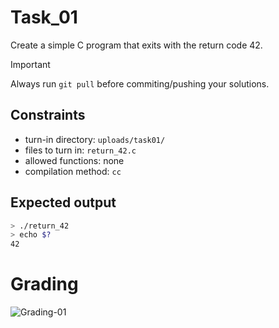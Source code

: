 # Task_01
Create a simple C program that exits with the return code 42.

> [!IMPORTANT]
> Always run `git pull` before commiting/pushing your solutions.

## Constraints
- turn-in directory: `uploads/task01/`
- files to turn in: `return_42.c`
- allowed functions: none
- compilation method: `cc`

## Expected output
``` bash
> ./return_42
> echo $?
42
```

# Grading
![Grading-01](https://github.com/cgray987/BE-class_02/actions/workflows/grading-01.yml/badge.svg)